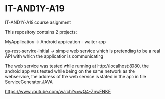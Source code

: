 # IT-AND1Y-A19
IT-AND1Y-A19 course asignment

This repository contains 2 projects:

MyApplication -> Android application - waiter app

gs-rest-service-initial -> simple web service which is pretending to be a real API with which the application is communicating

The web service was tested while running at http://localhost:8080, the android app was tested while being on the same network as
the webservice, the address of the web service is stated in the app in file ServiceGenerator.JAVA

https://www.youtube.com/watch?v=wQ4-ZnwFNKE
